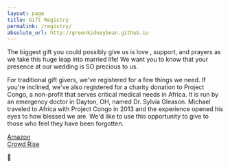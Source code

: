 ```yaml
---
layout: page
title: Gift Registry
permalink: /registry/
absolute_url: http://greenkidneybean.github.io
---
```

The biggest gift you could possibly give us is love , support, and prayers as we take this huge leap into married life! We want you to know that your presence at our wedding is SO precious to us.  

For traditional gift givers, we've registered for a few things we need.  If you're inclined, we've also registered for a charity donation to Project Congo, a non-profit that serves critical medical needs in Africa. It is run by an emergency doctor in Dayton, OH, named Dr. Sylvia Gleason. Michael traveled to Africa with Project Congo in 2013 and the experience opened his eyes to how blessed we are. We'd like to use this opportunity to give to those who feel they have been forgotten.

[Amazon](https://www.amazon.com/wedding/katherine-touzinsky-michael-chambers-granville-september-2018/registry/GE7URJ26FE8N)  
[Crowd Rise](https://www.crowdrise.com/celebrate-michael-and-katherine-by-donating-to-project-congo?rcid=17800-680254583&xoref=yes)  

:gift:
